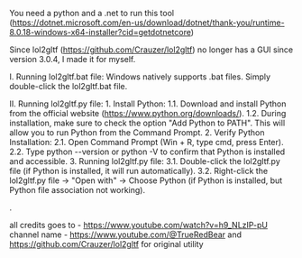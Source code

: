 You need a python and a .net to run this tool (https://dotnet.microsoft.com/en-us/download/dotnet/thank-you/runtime-8.0.18-windows-x64-installer?cid=getdotnetcore)

Since lol2gltf (https://github.com/Crauzer/lol2gltf) no longer has a GUI since version 3.0.4, I made it for myself.

I. Running lol2gltf.bat file:
	Windows natively supports .bat files. Simply double-click the lol2gltf.bat file.

II. Running lol2gltf.py file:
	1. Install Python:
		1.1. Download and install Python from the official website (https://www.python.org/downloads/).
		1.2. During installation, make sure to check the option "Add Python to PATH". This will allow you to run Python from the Command Prompt.
	2. Verify Python Installation:
		2.1. Open Command Prompt (Win + R, type cmd, press Enter).
		2.2. Type python --version or python -V to confirm that Python is installed and accessible.
	3. Running lol2gltf.py file:
		3.1. Double-click the lol2gltf.py file (if Python is installed, it will run automatically).
		3.2. Right-click the lol2gltf.py file → "Open with" → Choose Python (if Python is installed, but Python file association not working).

.

all credits goes to - https://www.youtube.com/watch?v=h9_NLzIP-pU
channel name - https://www.youtube.com/@TrueRedBear and https://github.com/Crauzer/lol2gltf for original utility
